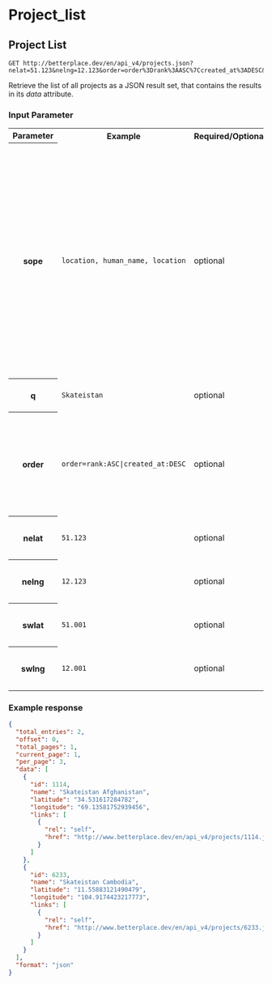 Project_list
===================================

Project List
-------------------

```nginx
GET http://betterplace.dev/en/api_v4/projects.json?nelat=51.123&nelng=12.123&order=order%3Drank%3AASC%7Ccreated_at%3ADESC&q=Skateistan&sope=location%2C+human_name%2C+location&swlat=51.001&swlng=12.001
```

Retrieve the list of all projects as a JSON result set, that
contains the results in its *data* attribute.


### Input Parameter

<table>
  <tr>
    <th>Parameter</th>
    <th>Example</th>
    <th>Required/Optional</th>
    <th>Description</th>
  </tr>
  <tr>
    <th>sope</th>
    <td><code>location, human_name, location</code></td>
    <td>optional</td>
    <td>Specify how the search-query `q` should behave:
* "no scope" (default) performs a full text search
* `human_name` searches only on the manager-fullname and carrier-fullname. Use this to get all projects by "Unicef" or by "Till Behnke".
* `location` does a reverse geocoding lookup and shows results based on the lookup-bounding-box or a default-radius of 30 km.
[Learn how to format the parameter](README.md#request-parameter-format).
</td>
  </tr>
  <tr>
    <th>q</th>
    <td><code>Skateistan</code></td>
    <td>optional</td>
    <td>Search query. The searches behaviour is based on the scope.</td>
  </tr>
  <tr>
    <th>order</th>
    <td><code>order=rank:ASC|created_at:DESC</code></td>
    <td>optional</td>
    <td>Order the result by `id`, `has_image` (default), `created_at` (second default).
Use the optional `ASC` (defualt) or `DESC`.
[Learn how to format the parameter](README.md#request-parameter-format).
</td>
  </tr>
  <tr>
    <th>nelat</th>
    <td><code>51.123</code></td>
    <td>optional</td>
    <td>For geographic bound filterning: The northeast corner's latitude.</td>
  </tr>
  <tr>
    <th>nelng</th>
    <td><code>12.123</code></td>
    <td>optional</td>
    <td>For geographic bound filterning: The northeast corner's longitude.</td>
  </tr>
  <tr>
    <th>swlat</th>
    <td><code>51.001</code></td>
    <td>optional</td>
    <td>For geographic bound filterning: The southwest corner's latitude.</td>
  </tr>
  <tr>
    <th>swlng</th>
    <td><code>12.001</code></td>
    <td>optional</td>
    <td>For geographic bound filterning: The southwest corner's longitude.</td>
  </tr>
</table>

### Example response

```json
{
  "total_entries": 2,
  "offset": 0,
  "total_pages": 1,
  "current_page": 1,
  "per_page": 3,
  "data": [
    {
      "id": 1114,
      "name": "Skateistan Afghanistan",
      "latitude": "34.531617284782",
      "longitude": "69.13581752939456",
      "links": [
        {
          "rel": "self",
          "href": "http://www.betterplace.dev/en/api_v4/projects/1114.json"
        }
      ]
    },
    {
      "id": 6233,
      "name": "Skateistan Cambodia",
      "latitude": "11.55883121490479",
      "longitude": "104.9174423217773",
      "links": [
        {
          "rel": "self",
          "href": "http://www.betterplace.dev/en/api_v4/projects/6233.json"
        }
      ]
    }
  ],
  "format": "json"
}
```

